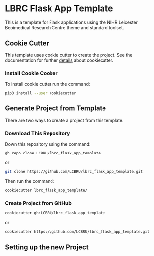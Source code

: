 # LBRC Flask App Template
This is a template for Flask applications using the NIHR Leicester Beoimedical Research Centre
theme and standard toolset.
## Cookie Cutter
This template uses cookie cutter to create the project.  See the documentation for further [details](https://cookiecutter.readthedocs.io/en/stable/index.html) about cookiecutter.
### Install Cookie Cooker
To install cookie cutter run the command:
```bash
pip3 install --user cookiecutter
```
## Generate Project from Template
There are two ways to create a project from this template.
### Download This Repository
Down this repository using the command:
```bash
gh repo clone LCBRU/lbrc_flask_app_template
```
or
```bash
git clone https://github.com/LCBRU/lbrc_flask_app_template.git
```
Then run the command:
```bash
cookiecutter lbrc_flask_app_template/
```
### Create Project from GitHub
```bash
cookiecutter gh:LCBRU/lbrc_flask_app_template
```
or
```bash
cookiecutter https://github.com/LCBRU/lbrc_flask_app_template.git
```
## Setting up the new Project
